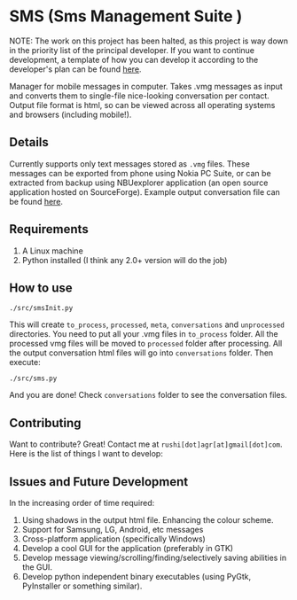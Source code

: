 SMS (Sms Management Suite )
==========================

NOTE: The work on this project has been halted, as this project is way down in the priority list of the principal developer. If you want to continue development, a template of how you can develop it according to the developer's plan can be found [here](https://github.com/rushiagr/sms/blob/complete_makeover/src/sms.py).

Manager for mobile messages in computer. Takes .vmg messages as input and converts them to single-file nice-looking conversation per contact. Output file format is html, so can be viewed across all operating systems and browsers (including mobile!).

Details
-------
Currently supports only text messages stored as `.vmg` files. These messages can be exported from phone using Nokia PC Suite, or can be extracted from backup using NBUexplorer application (an open source application hosted on SourceForge). 
Example output conversation file can be found <a href="http://dl.dropbox.com/u/42084476/Extra/9987114106_2012.html" target="_blank">here</a>.

Requirements
------------
1. A Linux machine
2. Python installed (I think any 2.0+ version will do the job)

How to use
----------

    ./src/smsInit.py

This will create `to_process`, `processed`, `meta`, `conversations` and `unprocessed` directories. You need to put all your .vmg files in `to_process` folder. All the processed vmg files will be moved to `processed` folder after processing. All the output conversation html files will go into `conversations` folder. Then execute:

    ./src/sms.py

And you are done! Check `conversations` folder to see the conversation files.

Contributing
------------
Want to contribute? Great! Contact me at `rushi[dot]agr[at]gmail[dot]com`. Here is the list of things I want to develop:

Issues and Future Development
-----------------------------

In the increasing order of time required:

1. Using shadows in the output html file. Enhancing the colour scheme.
2. Support for Samsung, LG, Android, etc messages
3. Cross-platform application (specifically Windows)
4. Develop a cool GUI for the application (preferably in GTK)
5. Develop message viewing/scrolling/finding/selectively saving abilities in the GUI.
6. Develop python independent binary executables (using PyGtk, PyInstaller or something similar).

